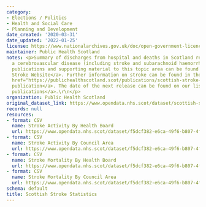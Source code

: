 ```yaml
---
category:
- Elections / Politics
- Health and Social Care
- Planning and Development
date_created: '2020-03-31'
date_updated: '2022-01-25'
license: https://www.nationalarchives.gov.uk/doc/open-government-licence/version/3/
maintainer: Public Health Scotland
notes: <p>Summary of discharges from hospital and deaths in Scotland resulting from
  a cerebrovascular disease (including stroke and subarachnoid haemorrhage).\r\n\r\nAll
  publications and supporting material to this topic area can be found on the <a href="https://beta.isdscotland.org/topics/heart-disease-and-stroke/">PHS
  Stroke Website</a>. Further information on stroke can be found in the recent <a
  href="https://publichealthscotland.scot/publications/scottish-stroke-statistics/">annual
  publication</a>. The date of the next release can be found on our list of <a href="https://publichealthscotland.scot/publications/forthcoming-publications/">forthcoming
  publications</a>.\r\n</p>
organization: Public Health Scotland
original_dataset_link: https://www.opendata.nhs.scot/dataset/scottish-stroke-statistics
records: null
resources:
- format: CSV
  name: Stroke Activity By Health Board
  url: https://www.opendata.nhs.scot/dataset/f5dcf382-e6ca-49f6-b807-4f9cc29555bc/resource/47656572-e196-40c8-83e8-08b0b223b2e6/download/stroke_activitybyhbr.csv
- format: CSV
  name: Stroke Activity By Council Area
  url: https://www.opendata.nhs.scot/dataset/f5dcf382-e6ca-49f6-b807-4f9cc29555bc/resource/b80202b1-0ad8-4f40-a326-f9966872c4eb/download/stroke_activitybyca.csv
- format: CSV
  name: Stroke Mortality By Health Board
  url: https://www.opendata.nhs.scot/dataset/f5dcf382-e6ca-49f6-b807-4f9cc29555bc/resource/19c01b59-6cf7-42a9-876a-b07b9b92d6eb/download/stroke_mortalitybyhbr.csv
- format: CSV
  name: Stroke Mortality By Council Area
  url: https://www.opendata.nhs.scot/dataset/f5dcf382-e6ca-49f6-b807-4f9cc29555bc/resource/285b4cbd-1e87-49fe-9e24-73d2da8166ae/download/stroke_mortalitybyca.csv
schema: default
title: Scottish Stroke Statistics
---
```


